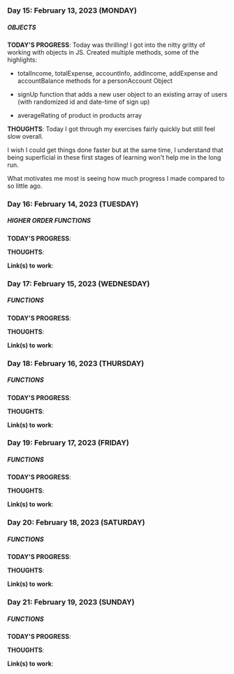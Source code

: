 ### Day 15: February 13, 2023 (MONDAY)

##### OBJECTS

**TODAY'S PROGRESS**: Today was thrilling! I got into the nitty gritty of working with objects in JS. Created multiple methods, some of the highlights:

- totalIncome, totalExpense, accountInfo, addIncome, addExpense and accountBalance methods for a personAccount Object

- signUp function that adds a new user object to an existing array of users (with randomized id and date-time of sign up)

- averageRating of product in products array

**THOUGHTS**: Today I got through my exercises fairly quickly but still feel slow overall.

I wish I could get things done faster but at the same time, I understand that being superficial in these first stages of learning won't help me in the long run.

What motivates me most is seeing how much progress I made compared to so little ago.

### Day 16: February 14, 2023 (TUESDAY)

##### HIGHER ORDER FUNCTIONS

**TODAY'S PROGRESS**:

**THOUGHTS**:

**Link(s) to work**: []()

### Day 17: February 15, 2023 (WEDNESDAY)

##### FUNCTIONS

**TODAY'S PROGRESS**:

**THOUGHTS**:

**Link(s) to work**: []()

### Day 18: February 16, 2023 (THURSDAY)

##### FUNCTIONS

**TODAY'S PROGRESS**:

**THOUGHTS**:

**Link(s) to work**: []()

### Day 19: February 17, 2023 (FRIDAY)

##### FUNCTIONS

**TODAY'S PROGRESS**:

**THOUGHTS**:

**Link(s) to work**: []()

### Day 20: February 18, 2023 (SATURDAY)

##### FUNCTIONS

**TODAY'S PROGRESS**:

**THOUGHTS**:

**Link(s) to work**: []()

### Day 21: February 19, 2023 (SUNDAY)

##### FUNCTIONS

**TODAY'S PROGRESS**:

**THOUGHTS**:

**Link(s) to work**: []()
